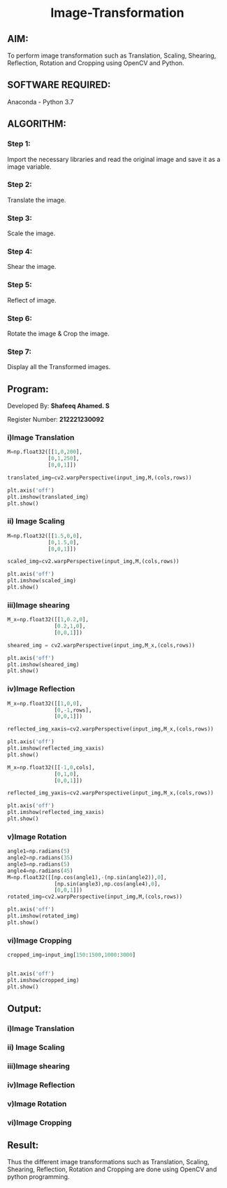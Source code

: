 # <p align="center">Image-Transformation</p>
## AIM:
To perform image transformation such as Translation, Scaling, Shearing, Reflection, Rotation and Cropping using OpenCV and Python.

## SOFTWARE REQUIRED:
Anaconda - Python 3.7

## ALGORITHM:
### Step 1:
Import the necessary libraries and read the original image and save it as a image variable.
### Step 2:
Translate the image.
### Step 3:
Scale the image.
### Step 4:
Shear the image.
### Step 5:
Reflect of image.
### Step 6:
Rotate the image & Crop the image.
### Step 7:
Display all the Transformed images.

## Program:
Developed By: **Shafeeq Ahamed. S**
</br>

Register Number: **212221230092**
### i)Image Translation
```py
M=np.float32([[1,0,200],
             [0,1,250],
             [0,0,1]])

translated_img=cv2.warpPerspective(input_img,M,(cols,rows))

plt.axis('off')
plt.imshow(translated_img)
plt.show()
```

### ii) Image Scaling
```py
M=np.float32([[1.5,0,0],
             [0,1.5,0],
             [0,0,1]])

scaled_img=cv2.warpPerspective(input_img,M,(cols,rows))

plt.axis('off')
plt.imshow(scaled_img)
plt.show()
```


### iii)Image shearing
```py
M_x=np.float32([[1,0.2,0],
               [0.2,1,0],
               [0,0,1]])

sheared_img = cv2.warpPerspective(input_img,M_x,(cols,rows))

plt.axis('off')
plt.imshow(sheared_img)
plt.show()
```
### iv)Image Reflection
```py
M_x=np.float32([[1,0,0],
               [0,-1,rows],
               [0,0,1]])

reflected_img_xaxis=cv2.warpPerspective(input_img,M_x,(cols,rows))

plt.axis('off')
plt.imshow(reflected_img_xaxis)
plt.show()

M_x=np.float32([[-1,0,cols],
               [0,1,0],
               [0,0,1]])

reflected_img_yaxis=cv2.warpPerspective(input_img,M_x,(cols,rows))

plt.axis('off')
plt.imshow(reflected_img_xaxis)
plt.show()
```
### v)Image Rotation
```py
angle1=np.radians(5)
angle2=np.radians(35)
angle3=np.radians(5)
angle4=np.radians(45)
M=np.float32([[np.cos(angle1),-(np.sin(angle2)),0],
               [np.sin(angle3),np.cos(angle4),0],
               [0,0,1]])
rotated_img=cv2.warpPerspective(input_img,M,(cols,rows))

plt.axis('off')
plt.imshow(rotated_img)
plt.show()
```
### vi)Image Cropping
```py
cropped_img=input_img[150:1500,1000:3000]


plt.axis('off')
plt.imshow(cropped_img)
plt.show()
```
## Output:
### i)Image Translation


### ii) Image Scaling



### iii)Image shearing


### iv)Image Reflection




### v)Image Rotation




### vi)Image Cropping


## Result: 

Thus the different image transformations such as Translation, Scaling, Shearing, Reflection, Rotation and Cropping are done using OpenCV and python programming.
